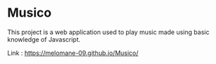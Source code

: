 # Musico

This project is a web application used to play music made using basic knowledge of Javascript.

Link : https://melomane-09.github.io/Musico/
